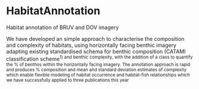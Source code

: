 # HabitatAnnotation
Habitat annotation of BRUV and DOV imagery

We have developed an simple approach to characterise the composition and complexity of habitats, using horizontally facing benthic imagery adapting existing standardised schema for benthic composition (CATAMI classification scheme<sup>1) and benthic complexity, with the addition of a class to quantify the % of benthos within the horizontally facing imagery. The annotation approach is rapid and produces % composition and mean and standard deviation estimates of complexity which enable flexible modeling of habitat occurrence and habitat-fish relationships which we have successfully applied to three publications this year 
